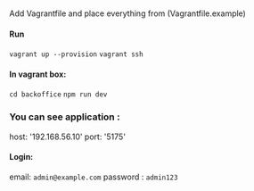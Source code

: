 ###  

Add Vagrantfile and place everything from (Vagrantfile.example)

#### Run

```vagrant up --provision```
```vagrant ssh```

#### In vagrant box:

```cd backoffice```
```npm run dev```

### You can see application :

host: '192.168.56.10'
port: '5175'

#### Login:

email: ```admin@example.com```
password : ```admin123```
